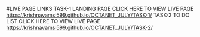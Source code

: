 #LIVE PAGE LINKS
TASK-1 LANDING PAGE CLICK HERE TO VIEW LIVE PAGE https://krishnavamsi599.github.io/OCTANET_JULY/TASK-1/
TASK-2 TO DO LIST CLICK HERE TO VIEW LIVE PAGE https://krishnavamsi599.github.io/OCTANET_JULY/TASK-2/
